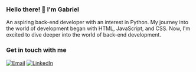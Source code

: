 ### Hello there! 👋 I'm Gabriel

An aspiring back-end developer with an interest in Python. My journey into the world of development began with HTML, JavaScript, and CSS. Now, I'm excited to dive deeper into the world of back-end development.
### Get in touch with me

[![Email](https://img.shields.io/badge/Gmail-D14836?style=for-the-badge&logo=gmail&logoColor=white)](mailto:gscmonteiro@gmail.com "Email")
[![LinkedIn](https://img.shields.io/badge/LinkedIn-0077B5?style=for-the-badge&logo=linkedin&logoColor=white)](https://www.linkedin.com/in/gabriel-s-c-monteiro-908935130/ "LinkedIn")
